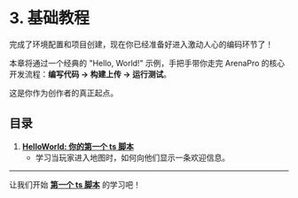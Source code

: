 # 3. 基础教程

完成了环境配置和项目创建，现在你已经准备好进入激动人心的编码环节了！

本章将通过一个经典的 "Hello, World!" 示例，手把手带你走完 ArenaPro 的核心开发流程：**编写代码 -> 构建上传 -> 运行测试**。

这是你作为创作者的真正起点。

## 目录

1.  [**HelloWorld: 你的第一个 ts 脚本**](./01-hello-world-tutorial.md)
    - 学习当玩家进入地图时，如何向他们显示一条欢迎信息。

---

让我们开始 **[第一个 ts 脚本](./01-hello-world-tutorial.md)** 的学习吧！
